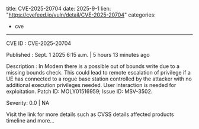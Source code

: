  
title: CVE-2025-20704
date: 2025-9-1
lien: "https://cvefeed.io/vuln/detail/CVE-2025-20704"
categories:
  - cve
---

CVE ID : CVE-2025-20704

Published :  Sept. 1
2025
6:15 a.m. | 5 hours
13 minutes ago

Description : In Modem
there is a possible out of bounds write due to a missing bounds check. This could lead to remote escalation of privilege
if a UE has connected to a rogue base station controlled by the attacker
with no additional execution privileges needed. User interaction is needed for exploitation. Patch ID: MOLY01516959; Issue ID: MSV-3502.

Severity: 0.0 | NA

Visit the link for more details
such as CVSS details
affected products
timeline
and more...
